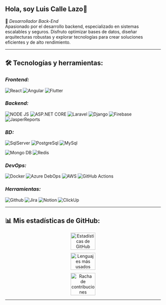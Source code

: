 ## Hola, soy Luis Calle Lazo👋

🎯 *Desarrollador Back-End*  
Apasionado por el desarrollo backend, especializado en sistemas escalables y seguros. Disfruto optimizar bases de datos, diseñar arquitecturas robustas y explorar tecnologías para crear soluciones eficientes y de alto rendimiento.

---

## 🛠 Tecnologías y herramientas:

### *Frontend:*
![React](https://img.shields.io/badge/React-61DAFB?style=for-the-badge&logo=react&logoColor=black)
![Angular](https://img.shields.io/badge/Angular-DD0031?style=for-the-badge&logo=angular&logoColor=white)
![Flutter](https://img.shields.io/badge/Flutter-DD0031?style=for-the-badge&logo=flutter&logoColor=white)

### *Backend:*
![NODE JS](https://img.shields.io/badge/Node.js-339933?style=for-the-badge&logo=.net&logoColor=white)
![ASP.NET CORE](https://img.shields.io/badge/Asp.Net-339933?style=for-the-badge&logo=.net&logoColor=white)
![Laravel](https://https://img.shields.io/badge/Laravel-2e2e2e?logo=laravel?style=for-the-badge&logo=laravel&logoColor=white)
![Django](https://img.shields.io/badge/Django-000000?style=for-the-badge&logo=django&logoColor=white)
![Firebase](https://img.shields.io/badge/Firebase-000000?style=for-the-badge&logo=firebase&logoColor=white)
![JasperReports](https://img.shields.io/badge/JasperReports-000000?style=for-the-badge&logo=https://i.imgur.com/aWu6DEg.png&logoColor=white)

### *BD:*
![SqlServer](https://img.shields.io/badge/SqlServer-000000?style=for-the-badge&logo=https://i.imgur.com/PoKSsJV.png&logoColor=white)
![PostgreSql](https://img.shields.io/badge/PostgreSql-000000?style=for-the-badge&logo=postgresql&logoColor=white)
![MySql](https://img.shields.io/badge/MySql-000000?style=for-the-badge&logo=mysql&logoColor=white)

![Mongo DB](https://img.shields.io/badge/MongoDB-000000?style=for-the-badge&logo=mongodb&logoColor=white)
![Redis](https://img.shields.io/badge/Redis-000000?style=for-the-badge&logo=redis&logoColor=white)

### *DevOps:*
![Docker](https://img.shields.io/badge/Docker-2496ED?style=for-the-badge&logo=docker&logoColor=white)
![Azure DebOps](https://img.shields.io/badge/AzureDebOps-2496ED?style=for-the-badge&logo=https://i.imgur.com/6xDdS77.png&logoColor=white)
![AWS](https://img.shields.io/badge/AWS-232F3E?style=for-the-badge&logo=amazonwebservices&logoColor=white)
![GitHub Actions](https://img.shields.io/badge/GitHub%20Actions-2088FF?style=for-the-badge&logo=githubactions&logoColor=white)

### *Herramientas:*
![Github](https://img.shields.io/badge/Github-2496ED?style=for-the-badge&logo=github&logoColor=white)
![Jira](https://img.shields.io/badge/Jira-2496ED?style=for-the-badge&logo=jira&logoColor=white)
![Notion](https://img.shields.io/badge/Notion-232F3E?style=for-the-badge&logo=notion&logoColor=white)
![ClickUp](https://img.shields.io/badge/ClickUp-2088FF?style=for-the-badge&logo=clickup&logoColor=white)

---

## 📊 Mis estadísticas de GitHub:

<div align="center" style="display: flex; flex-wrap: wrap; justify-content: center; gap: 10px;">

  <img src="https://github-readme-stats.vercel.app/api?username=LuisCalleLazo&show_icons=true&theme=tokyonight" alt="Estadísticas de GitHub" style="width: 32%; min-width: 250px;">

  <img src="https://github-readme-stats.vercel.app/api/top-langs/?username=LuisCalleLazo&layout=compact&theme=tokyonight" alt="Lenguajes más usados" style="width: 32%; min-width: 250px;">

  <img src="https://github-readme-streak-stats.herokuapp.com/?user=LuisCalleLazo&theme=tokyonight" alt="Racha de contribuciones" style="width: 32%; min-width: 250px;">

</div>

---
